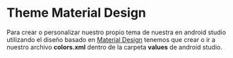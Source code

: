 # Theme Material Design
Para crear o personalizar nuestro propio tema de nuestra en android studio utilizando el diseño basado en [Material Design](https://www.google.com/design/spec/material-design/introduction.html) 
tenemos que crear o ir a nuestro archivo **colors.xml** dentro de la carpeta **values** de android studio.
